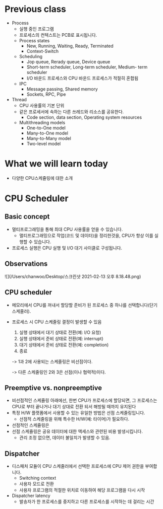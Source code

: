 # Previous class

- Process
  - 실행 중인 프로그램
  - 프로세스의 컨텍스트는 PCB로 표시됩니다.
  - Process states
    - New, Running, Waiting, Ready, Terminated
    - Context-Switch
  - Scheduling
    - Jop queue, Rerady queue, Device queue
    - Short-term scheduler, Long-term scheduler, Medium- term scheduler
    - I/O 바운드 프로세스와 CPU 바운드 프로세스가 적절히 혼합됨
  - IPC
    - Message passing, Shared memory
    - Sockets, RPC, Pipe
- Thread
  - CPU 사용률의 기본 단위
  - 같은 프로세서에 속하는 다른 쓰레드와 리소스를 공유한다.
    - Code section, data section, Operating system resources
  - Multithreading models
    - One-to-One model
    - Many-to-One model
    - Many-to-Many model
    - Two-level model



# What we will learn today

- 다양한 CPU스케쥴링에 대한 소개



# CPU Scheduler

## Basic concept

- 멀티프로그래밍을 통해 최대 CPU 사용률을 얻을 수 있습니다.
  - 멀티프로그래밍으로 작업(코드 및 데이터)을 정리한것을, CPU가  항상 이를 실행할 수 있습니다.
- 프로세스 실행은 CPU 실행 및 I/O 대기 사이클로 구성됩니다.

## Observations

![](/Users/chanwoo/Desktop/스크린샷 2021-02-13 오후 8.18.48.png)



## CPU scheduler

- 메모리에서 CPU를 꺼내서 할당할 준비가 된 프로세스 중 하나를 선택합니다(단기 스케줄러).

- 프로세스 시 CPU 스케줄링 결정이 발생할 수 있음

  1. 실행 상태에서 대기 상태로 전환(예: I/O 요청)
  2. 실행 상태에서 준비 상태로 전환(예: interrupt)
  3. 대기 상태에서 준비 상태로 전환(예: completion)
  4. 종료

  -> 1과 2에 사용되는 스케줄링은 비선점이다.

  -> 다른 스케줄링인 2와 3은 선점(이나 협력적)이다.



## Preemptive vs. nonpreemptive

- 비선점적인 스케쥴링 아래에선, 한번 CPU가 프로세스에 할당되면, 그 프로세스는 CPU로 부터 끝나거나 대기 상대로 전환 되서 해방될 때까지 유지된다
- 특정 H/W 플랫폼에서 사용할 수 있는 유일한 방법은 선점 스케줄링입니다.
  - 선점적 스케줄링을 위해 특수한 H/W(예: 타이머)가 필요하다.
- 선점적인 스케쥴링은 
- 선점 스케쥴링은 공유 데이터에 대한 액세스와 관련된 비용 발생시킵니다.
  - 관리 조정 없으면, 데이터 불일치가 발생할 수 있음.

## Dispatcher

- 디스패처 모듈이 CPU 스케줄러에서 선택한 프로세스에 CPU 제어 권한을 부여합니다.
  - Switching context
  - 사용자 모드로 전환
  - 사용자 프로그램의 적절한 위치로 이동하여 해당 프로그램을 다시 시작
- Dispatcher latency
  - 발송자가 한 프로세스를 중지하고 다른 프로세스를 시작하는 데 걸리는 시간